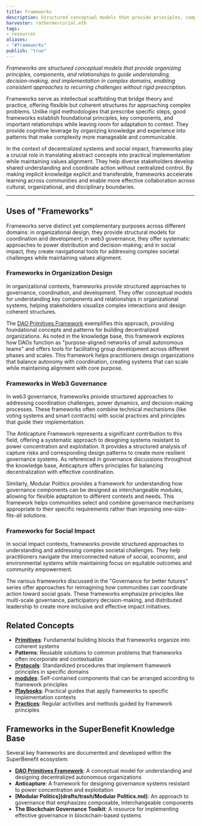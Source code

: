 ```yaml
---
title: Frameworks
description: Structured conceptual models that provide principles, components, and relationships for organizing thought and action in complex domains 
harvester: rathermercurial.eth
tags:
- resources 
aliases:
- "#frameworks" 
publish: "true"
---
```


_Frameworks are structured conceptual models that provide organizing principles, components, and relationships to guide understanding, decision-making, and implementation in complex domains, enabling consistent approaches to recurring challenges without rigid prescription._

Frameworks serve as intellectual scaffolding that bridge theory and practice, offering flexible but coherent structures for approaching complex problems. Unlike rigid methodologies that prescribe specific steps, good frameworks establish foundational principles, key components, and important relationships while leaving room for adaptation to context. They provide cognitive leverage by organizing knowledge and experience into patterns that make complexity more manageable and communicable.

In the context of decentralized systems and social impact, frameworks play a crucial role in translating abstract concepts into practical implementation while maintaining values alignment. They help diverse stakeholders develop shared understanding and coordinate action without centralized control. By making implicit knowledge explicit and transferable, frameworks accelerate learning across communities and enable more effective collaboration across cultural, organizational, and disciplinary boundaries.

---

## Uses of "Frameworks"

Frameworks serve distinct yet complementary purposes across different domains: in organizational design, they provide structural models for coordination and development; in web3 governance, they offer systematic approaches to power distribution and decision-making; and in social impact, they create navigational tools for addressing complex societal challenges while maintaining values alignment.

### Frameworks in Organization Design

In organizational contexts, frameworks provide structured approaches to governance, coordination, and development. They offer conceptual models for understanding key components and relationships in organizational systems, helping stakeholders visualize complex interactions and design coherent structures.

The [DAO Primitives Framework](artifacts/guides/dao-primitives-framework/index.md) exemplifies this approach, providing foundational concepts and patterns for building decentralized organizations. As noted in the knowledge base, this framework explores how DAOs function as "purpose-aligned networks of small autonomous teams" and offers tools for facilitating group development across different phases and scales. This framework helps practitioners design organizations that balance autonomy with coordination, creating systems that can scale while maintaining alignment with core purpose.

### Frameworks in Web3 Governance

In web3 governance, frameworks provide structured approaches to addressing coordination challenges, power dynamics, and decision-making processes. These frameworks often combine technical mechanisms (like voting systems and smart contracts) with social practices and principles that guide their implementation.

The Anticapture Framework represents a significant contribution to this field, offering a systematic approach to designing systems resistant to power concentration and exploitation. It provides a structured analysis of capture risks and corresponding design patterns to create more resilient governance systems. As referenced in governance discussions throughout the knowledge base, Anticapture offers principles for balancing decentralization with effective coordination.

Similarly, Modular Politics provides a framework for understanding how governance components can be designed as interchangeable modules, allowing for flexible adaptation to different contexts and needs. This framework helps communities select and combine governance mechanisms appropriate to their specific requirements rather than imposing one-size-fits-all solutions.

### Frameworks for Social Impact

In social impact contexts, frameworks provide structured approaches to understanding and addressing complex societal challenges. They help practitioners navigate the interconnected nature of social, economic, and environmental systems while maintaining focus on equitable outcomes and community empowerment.

The various frameworks discussed in the "Governance for better futures" series offer approaches for reimagining how communities can coordinate action toward social goals. These frameworks emphasize principles like multi-scale governance, participatory decision-making, and distributed leadership to create more inclusive and effective impact initiatives.

## Related Concepts

- **[Primitives](tags/primitives.md)**: Fundamental building blocks that frameworks organize into coherent systems
- **Patterns**: Reusable solutions to common problems that frameworks often incorporate and contextualize
- **[Protocols](tags/protocols.md)**: Standardized procedures that implement framework principles in specific domains
- **[modules](tags/modules.md)**: Self-contained components that can be arranged according to framework principles
- **[Playbooks](tags/playbooks.md)**: Practical guides that apply frameworks to specific implementation contexts
- **[Practices](tags/practices.md)**: Regular activities and methods guided by framework principles

## Frameworks in the SuperBenefit Knowledge Base

Several key frameworks are documented and developed within the SuperBenefit ecosystem:

- **[DAO Primitives Framework](artifacts/guides/dao-primitives-framework/index.md)**: A conceptual model for understanding and designing decentralized autonomous organizations
- **Anticapture**: A framework for designing governance systems resistant to power concentration and exploitation
- **[Modular Politics](drafts/trash/Modular Politics.md)**: An approach to governance that emphasizes composable, interchangeable components
- **The Blockchain Governance Toolkit**: A resource for implementing effective governance in blockchain-based systems